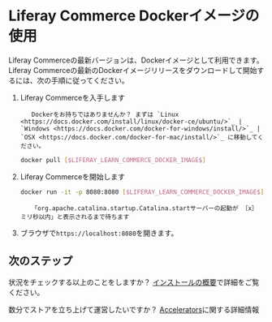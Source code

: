# Liferay Commerce Dockerイメージの使用

Liferay Commerceの最新バージョンは、Dockerイメージとして利用できます。 Liferay Commerceの最新のDockerイメージリリースをダウンロードして開始するには、次の手順に従ってください。

1. Liferay Commerceを入手します

    ```tip::
       Dockerをお持ちではありませんか？ まずは `Linux <https://docs.docker.com/install/linux/docker-ce/ubuntu/>`_ | `Windows <https://docs.docker.com/docker-for-windows/install/>`_ | `OSX <https://docs.docker.com/docker-for-mac/install/>`_ に移動してください。
    ```

    ```bash
    docker pull [$LIFERAY_LEARN_COMMERCE_DOCKER_IMAGE$]
    ```

1. Liferay Commerceを開始します

    ```bash
    docker run -it -p 8080:8080 [$LIFERAY_LEARN_COMMERCE_DOCKER_IMAGE$]
    ```

    ```{important}
       「org.apache.catalina.startup.Catalina.startサーバーの起動が ［x］ ミリ秒以内」と表示されるまで待ちます
    ```

1. ブラウザで`https://localhost:8080`を開きます。

## 次のステップ

状況をチェックする以上のことをしますか？ [インストールの概要](../installation-overview.md)で詳細をご覧ください。

数分でストアを立ち上げて運営したいですか？ [Accelerators](../../starting-a-store/accelerators.md)に関する詳細情報
